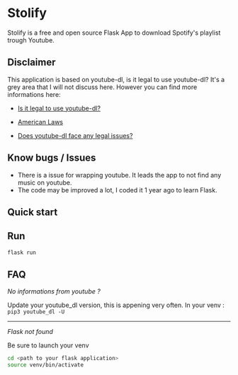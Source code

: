 # Stolify
Stolify is a free and open source Flask App to download Spotify's playlist trough Youtube.

## Disclaimer
This application is based on youtube-dl, is it legal to use youtube-dl? It's a grey area that I will not
discuss here. However you can find more informations here:  

* [Is it legal to use youtube-dl?](https://www.reddit.com/r/youtubedl/comments/k4rq23/is_it_legal_to_use_youtubedl/)

* [American Laws](https://www.eff.org/deeplinks/2020/11/github-youtube-dl-takedown-isnt-just-problem-american-law)

* [Does youtube-dl face any legal issues?](https://www.quora.com/Does-youtube-dl-face-any-legal-issues?share=1)

## Know bugs / Issues
*   There is a issue for wrapping youtube. It leads the app to not find any music on youtube.
*   The code may be improved a lot, I coded it 1 year ago to learn Flask.

## Quick start


## Run 
```bash
flask run
```

## FAQ

*No informations from youtube ?*

Update your youtube_dl version, this is appening very often. 
In your venv : `pip3 youtube_dl -U`

----------

*Flask not found*

Be sure to launch your venv
```bash
cd <path to your flask application>
source venv/bin/activate
```
